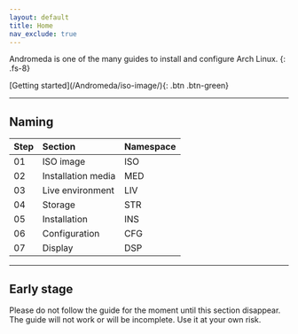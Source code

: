 ```yaml
---
layout: default
title: Home
nav_exclude: true
---
```


Andromeda is one of the many guides to install and configure Arch Linux.
{: .fs-8}

<span class="fs-6">
[Getting started](/Andromeda/iso-image/){: .btn .btn-green}
</span>

---

## Naming

| Step | Section             | Namespace |
| :--- | :------------------ | :-------- |
| 01   | ISO image           | ISO       |
| 02   | Installation media  | MED       |
| 03   | Live environment    | LIV       |
| 04   | Storage             | STR       |
| 05   | Installation        | INS       |
| 06   | Configuration       | CFG       |
| 07   | Display             | DSP       |

---

## Early stage
Please do not follow the guide for the moment until this section disappear. The guide will not work or will be incomplete. Use it at your own risk.
